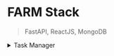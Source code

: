 # FARM Stack

> FastAPI, ReactJS, MongoDB

<details>
  <summary>
    Task Manager
  </summary>
  <br>
  <blockquote>
    Simple task manager web application as part of my FARM Stack training.
  </blockquote>
</details>
